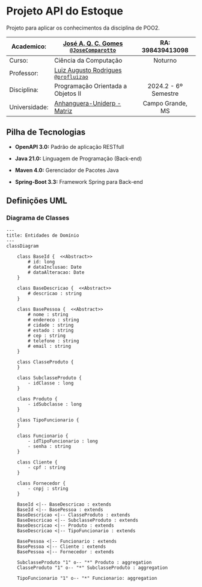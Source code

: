 # Projeto API do Estoque

Projeto para aplicar os conhecimentos da disciplina de POO2.

| Academico:    | [José A. Q. C. Gomes <code>@JoseComparotto</code>](https://github.com/JoseComparotto) | RA: 398439413098     |
| ------------- | ------------------------------------------------------------------------------------- | :------------------: |
| Curso:        | Ciência da Computação                                                                 | Noturno              |
| Professor:    | [Luiz Augusto Rodrigues <code>@profluizao</code>](https://github.com/profluizao)      |                      |
| Disciplina:   | Programação Orientada a Objetos II                                                    | 2024.2 - 6º Semestre |
| Universidade: | [Anhanguera-Uniderp - Matriz](https://www.uniderp.com.br/)                            | Campo Grande, MS     |

## Pilha de Tecnologias

- **OpenAPI 3.0:** Padrão de aplicação RESTfull

- **Java 21.0:** Linguagem de Programação (Back-end)

- **Maven 4.0:** Gerenciador de Pacotes Java

- **Spring-Boot 3.3:** Framework Spring para Back-end

## Definições UML

### Diagrama de Classes

```mermaid
---
title: Entidades de Domínio
---
classDiagram

    class BaseId {  <<Abstract>>
        # id: long
        # dataInclusao: Date
        # dataAlteracao: Date
    }
    
    class BaseDescricao {  <<Abstract>>
        # descricao : string
    }
    
    class BasePessoa {  <<Abstract>>
        # nome : string
        # endereco : string
        # cidade : string
        # estado : string
        # cep : string
        # telefone : string
        # email : string
    }

    class ClasseProduto {
    }

    class SubclasseProduto {
        - idClasse : long
    }

    class Produto {
        - idSubclasse : long
    }

    class TipoFuncionario {
    }

    class Funcionario {
        - idTipoFuncionario : long
        - senha : string
    }

    class Cliente {
        - cpf : string
    }

    class Fornecedor {
        - cnpj : string
    }

    BaseId <|-- BaseDescricao : extends
    BaseId <|-- BasePessoa : extends
    BaseDescricao <|-- ClasseProduto : extends
    BaseDescricao <|-- SubclasseProduto : extends
    BaseDescricao <|-- Produto : extends
    BaseDescricao <|-- TipoFuncionario : extends

    BasePessoa <|-- Funcionario : extends
    BasePessoa <|-- Cliente : extends
    BasePessoa <|-- Fornecedor : extends

    SubclasseProduto "1" o-- "*" Produto : aggregation
    ClasseProduto "1" o-- "*" SubclasseProduto : aggregation

    TipoFuncionario "1" o-- "*" Funcionario: aggregation

```